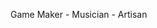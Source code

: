 Game Maker - Musician - Artisan

<!---
usselman/usselman is a ✨ special ✨ repository because its `README.md` (this file) appears on your GitHub profile.
You can click the Preview link to take a look at your changes.
--->
